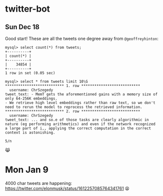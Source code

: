 # twitter-bot

## Sun Dec 18
Good start! These are all the tweets one degree away from `@geoffreyhinton`:
```
mysql> select count(*) from tweets;
+----------+
| count(*) |
+----------+
|    34854 |
+----------+
1 row in set (0.05 sec)
```

```
mysql> select * from tweets limit 10\G
*************************** 1. row ***************************
  username: ChrSzegedy
tweet_text: - MemT gets the aforementioned gains with a memory size of only 64-256K embeddings.
- We retrieve high level embeddings rather than raw text, so we don't need to rerun the model to reprocess the retrieved information.
*************************** 2. row ***************************
  username: ChrSzegedy
tweet_text: ... and so.e of those tasks are clearly algorithmic in nature (eg performing arithmetics) and even if the network recognized a large part of i,, applying the correct computation in the correct context is astonishing.

5/n
```
😹

# Mon Jan 9

4000 char tweets are happening: https://twitter.com/elonmusk/status/1612257085764341761 😫
